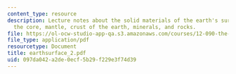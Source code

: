 ```yaml
---
content_type: resource
description: Lecture notes about the solid materials of the earth's surface, including
  the core, mantle, crust of the earth, minerals, and rocks.
file: https://ol-ocw-studio-app-qa.s3.amazonaws.com/courses/12-090-the-environment-of-the-earths-surface-spring-2007/097da042a2de0ecf5b29f229e3f74d39_earthsurface_2.pdf
file_type: application/pdf
resourcetype: Document
title: earthsurface_2.pdf
uid: 097da042-a2de-0ecf-5b29-f229e3f74d39
---
```

